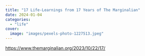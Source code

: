 ```yaml
---
title: "17 Life-Learnings from 17 Years of The Marginalian"
date: 2024-01-04
categories:
  - "life"
cover:
  image: "images/pexels-photo-1227513.jpeg"
---
```


https://www.themarginalian.org/2023/10/22/17/
